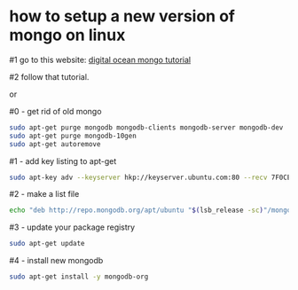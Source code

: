 # how to setup a new version of mongo on linux

#1 go to this website: [digital ocean mongo tutorial](https://www.digitalocean.com/community/tutorials/how-to-install-mongodb-on-ubuntu-14-04)

#2 follow that tutorial.

or

#0 - get rid of old mongo

```sh
sudo apt-get purge mongodb mongodb-clients mongodb-server mongodb-dev
sudo apt-get purge mongodb-10gen
sudo apt-get autoremove
```

#1 - add key listing to apt-get

```sh
sudo apt-key adv --keyserver hkp://keyserver.ubuntu.com:80 --recv 7F0CEB10
```

#2 - make a list file

```sh
echo "deb http://repo.mongodb.org/apt/ubuntu "$(lsb_release -sc)"/mongodb-org/3.0 multiverse" | sudo tee /etc/apt/sources.list.d/mongodb-org-3.0.list
```

#3 - update your package registry

```sh
sudo apt-get update
```

#4 - install new mongodb

```sh
sudo apt-get install -y mongodb-org
```